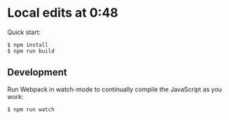 # Local edits at 0:48

Quick start:

```
$ npm install
$ npm run build
````

## Development

Run Webpack in watch-mode to continually compile the JavaScript as you work:

```
$ npm run watch
```
